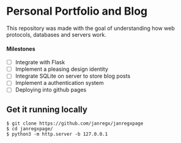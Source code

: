 # Personal Portfolio and Blog

This repository was made with the goal of understanding how web protocols, databases and servers work.

#### Milestones
- [ ] Integrate with Flask
- [ ] Implement a pleasing design identity
- [ ] Integrate SQLite on server to store blog posts
- [ ] Implement a authentication system
- [ ] Deploying into github pages

## Get it running locally
```console
$ git clone https://github.com/janregx/janregxpage
$ cd janregxpage/
$ python3 -m http.server -b 127.0.0.1
```
